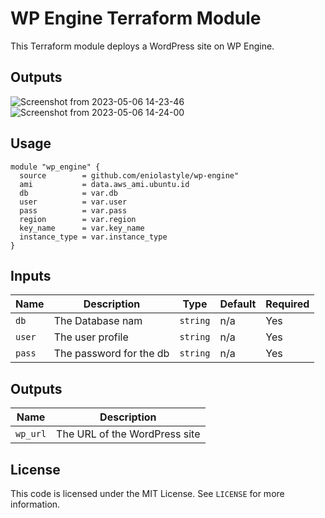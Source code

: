 

# WP Engine Terraform Module

This Terraform module deploys a WordPress site on WP Engine.

## Outputs
![Screenshot from 2023-05-06 14-23-46](https://user-images.githubusercontent.com/58726365/236627683-4d97aa62-ff31-4df0-b0b8-5b2aeb37f418.png)
![Screenshot from 2023-05-06 14-24-00](https://user-images.githubusercontent.com/58726365/236627688-5bb65992-d717-47f7-83c5-520bbc1f1060.png)

## Usage

```hcl
module "wp_engine" {
  source        = github.com/eniolastyle/wp-engine"
  ami           = data.aws_ami.ubuntu.id
  db            = var.db
  user          = var.user
  pass          = var.pass
  region        = var.region
  key_name      = var.key_name
  instance_type = var.instance_type
}
```

## Inputs

| Name | Description | Type | Default | Required |
|------|-------------|------|---------|----------|
| `db` | The Database nam | `string` | n/a | Yes |
| `user` | The user profile | `string` | n/a | Yes |
| `pass` | The password for the db | `string` | n/a | Yes |


## Outputs

| Name | Description |
|------|-------------|
| `wp_url` | The URL of the WordPress site |


## License

This code is licensed under the MIT License. See `LICENSE` for more information.
```

